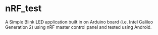 # nRF_test
A Simple Blink LED application built in on Arduino board (i.e. Intel Galileo Generation 2) using nRF master control panel and tested using Android.
